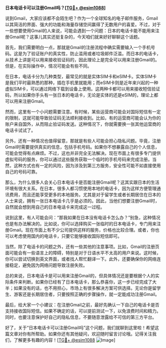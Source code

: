 **日本电话卡可以注册Gmail吗？[[TG💪+ @esim1088](https://t.me/s/esim1088)]**

说到Gmail，大家应该都不会陌生吧？作为一个全球知名的电子邮件服务，Gmail以其简洁的界面、强大的功能和海量存储空间赢得了无数用户的喜爱。不过，对于一些想要使用Gmail的人来说，可能会遇到一个问题：日本的电话卡能不能用来注册Gmail呢？这事儿其实还挺复杂的，今天咱们就来好好聊聊这个话题。

首先，我们需要明白一点，那就是Gmail的注册流程中确实需要输入一个手机号码。这是为了验证账户的真实性，防止滥用或者垃圾邮件泛滥。而日本的电话卡，从技术上讲是可以用来接收验证码的，因此理论上是完全可以用来注册Gmail的。但是，在实际操作中，情况可能会有些不同。

在日本，电话卡分为几种类型，最常见的就是实体SIM卡和eSIM卡。实体SIM卡是我们平时最熟悉的那种，插在手机里就能用；而eSIM卡则是近年来兴起的一种虚拟SIM卡，可以通过网络下载到设备上使用。这两种卡都可以用来接收短信验证码，所以如果你手头有一张日本的电话卡，无论是实体的还是eSIM的，理论上都可以用来注册Gmail。

然而，这里有一个小问题需要注意。有时候，某些运营商可能会对国际短信有一定的限制，这就可能导致验证码无法顺利接收到。比如，有的运营商可能会认为你的账户来自国外，从而阻止验证码发送。这种情况下，你就需要换一张其他运营商的电话卡试试了。

另外，还有一种情况也值得留意，那就是有些人可能会担心隐私问题。毕竟，注册Gmail时需要提供真实的信息，包括手机号码。如果你不想暴露自己的个人信息，可能会觉得有点麻烦。不过，这也并非完全无法解决。现在市面上有很多专门提供虚拟号码的服务，你可以通过这些服务获取一个临时的手机号码来完成注册。当然，这种方式也有一定的风险，因为涉及到第三方服务，安全性可能不如直接使用自己的号码可靠。

那么，为什么很多人会关心日本电话卡是否能注册Gmail呢？这其实跟日本的生活环境有很大关系。在日本，很多人都习惯使用本地的电话卡，因为这样方便管理通讯费用，而且还能享受更多的本地服务。尤其是对于留学生或者长期居住在日本的人士来说，拥有一张日本电话卡几乎是必须的。因此，当他们想要注册Gmail时，自然就会想到用自己的日本电话卡来完成这一过程。

说到这里，有人可能会问：“那我如果在日本没有电话卡怎么办？”别急，这种情况也是有办法解决的。比如说，你可以选择购买一张临时的日本电话卡，专门用来注册Gmail。现在市面上有不少公司提供这样的服务，价格也比较合理。或者，你也可以考虑使用国内的电话卡，只要它能够接收国际短信即可。

当然，除了电话卡的问题之外，还有一些其他的注意事项。比如，Gmail的注册页面可能会有一些语言上的障碍，特别是对于日语水平不太高的用户来说。这时候，你可以尝试切换到英文界面，或者找人帮忙翻译一下。此外，还要确保你的网络连接稳定，避免因为网络问题导致注册失败。

总的来说，日本电话卡是可以用来注册Gmail的，但具体情况还是要根据个人的实际条件来判断。如果你已经有了日本电话卡，那么恭喜你，这一步已经完成了大半；如果没有的话，也不用担心，市场上有很多解决方案可供选择。无论你是留学生、游客还是长期居住者，只要按照正确的步骤操作，就一定能成功注册Gmail。

最后，给大家一个小建议：在注册Gmail之前，最好先确认一下自己的电话卡是否支持接收国际短信。如果不确定的话，可以提前测试一下，以免浪费时间和精力。同时，也要注意保护好自己的隐私信息，不要随意泄露给不可信的第三方平台。

好了，关于“日本电话卡可以注册Gmail吗”这个问题，我们就聊到这里啦！希望这篇文章对你有所帮助。如果你还有其他疑问，欢迎随时留言讨论哦。记得关注我们，了解更多有趣的内容！[[TG💪+ @esim1088](https://t.me/s/esim1088) ![Image](https://i.postimg.cc/4NQfJmqS/Snipaste-2025-05-13-00-14-12.png)]
